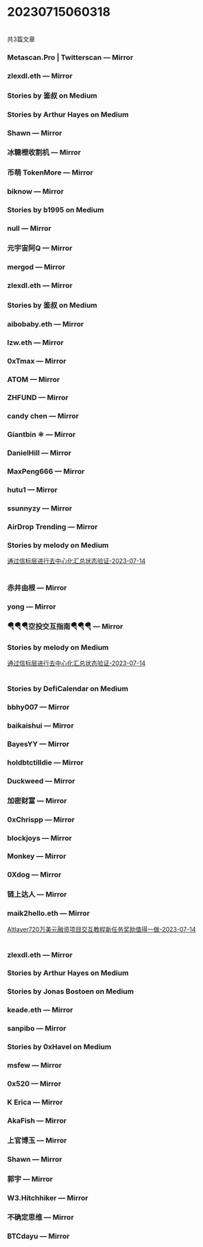 <h1>20230715060318</h1><br/>共3篇文章


###  Metascan.Pro | Twitterscan — Mirror









###  zlexdl.eth — Mirror







###  Stories by 鉴叔 on Medium









###  Stories by Arthur Hayes on Medium







###  Shawn — Mirror









###  冰糖橙收割机 — Mirror









###  币萌 TokenMore — Mirror















###  biknow — Mirror







###  Stories by b1995 on Medium









###  null — Mirror











###  元宇宙阿Q — Mirror













###  mergod — Mirror









###  zlexdl.eth — Mirror











###  Stories by 鉴叔 on Medium











###  aibobaby.eth — Mirror











###  lzw.eth — Mirror







###  0xTmax — Mirror













###  ATOM — Mirror









###  ZHFUND — Mirror











###  candy chen — Mirror















###  Giantbin ⚛ — Mirror













###  DanielHill — Mirror











###  MaxPeng666 — Mirror













###  hutu1 — Mirror













###  ssunnyzy — Mirror









###  AirDrop Trending — Mirror









###  Stories by melody on Medium

<a target=_blank rel=nofollow href="https://medium.com/@melody8848/%E9%80%9A%E8%BF%87%E4%BF%A1%E6%A0%87%E5%B1%82%E8%BF%9B%E8%A1%8C%E5%8E%BB%E4%B8%AD%E5%BF%83%E5%8C%96%E6%B1%87%E6%80%BB%E7%8A%B6%E6%80%81%E9%AA%8C%E8%AF%81-d6f3721a0863?source=rss-bfc6f454c0f9------2" >通过信标层进行去中心化汇总状态验证-2023-07-14</a><br/><br/>









###  赤井由根 — Mirror









###  yong — Mirror











###  🪂🪂🪂空投交互指南🪂🪂🪂 — Mirror







###  Stories by melody on Medium

<a target=_blank rel=nofollow href="https://medium.com/@melody8848/%E9%80%9A%E8%BF%87%E4%BF%A1%E6%A0%87%E5%B1%82%E8%BF%9B%E8%A1%8C%E5%8E%BB%E4%B8%AD%E5%BF%83%E5%8C%96%E6%B1%87%E6%80%BB%E7%8A%B6%E6%80%81%E9%AA%8C%E8%AF%81-d6f3721a0863?source=rss-bfc6f454c0f9------2" >通过信标层进行去中心化汇总状态验证-2023-07-14</a><br/><br/>





###  Stories by DefiCalendar on Medium















###  bbhy007 — Mirror







###  baikaishui — Mirror







###  BayesYY — Mirror









###  holdbtctilldie — Mirror



















###  Duckweed — Mirror











###  加密财富 — Mirror













###  0xChrispp — Mirror







###  blockjoys — Mirror

















###  Monkey — Mirror









###  0Xdog — Mirror















###  链上达人 — Mirror









###  maik2hello.eth — Mirror

<a target=_blank rel=nofollow href="https://mirror.xyz/0x65684B9D2B06469E88acfc1B88c65912F7BB795B/WDApyF5Tosh1ciz59GTxFzTkQ6Lte-evU2l5fr6uDbY" >Altlayer720万美元融资项目交互教程新任务奖励值得一做-2023-07-14</a><br/><br/>









###  zlexdl.eth — Mirror







###  Stories by Arthur Hayes on Medium









###  Stories by Jonas Bostoen on Medium







###  keade.eth — Mirror







###  sanpibo — Mirror







###  Stories by 0xHavel on Medium















###  msfew — Mirror







###  0x520 — Mirror









###  K Erica — Mirror

















###  AkaFish — Mirror











###  上官博玉 — Mirror







###  Shawn — Mirror









###  郭宇 — Mirror

















###  W3.Hitchhiker — Mirror











###  不确定思维 — Mirror











###  BTCdayu — Mirror





